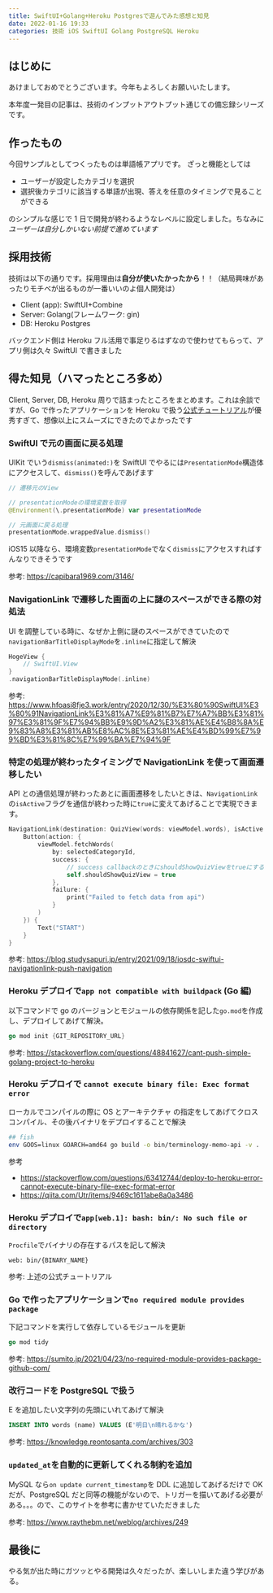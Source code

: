 ```yaml
---
title: SwiftUI+Golang+Heroku Postgresで遊んでみた感想と知見
date: 2022-01-16 19:33
categories: 技術 iOS SwiftUI Golang PostgreSQL Heroku
---
```


## はじめに

あけましておめでとうございます。今年もよろしくお願いいたします。

本年度一発目の記事は、技術のインプットアウトプット通じての備忘録シリーズです。

## 作ったもの

今回サンプルとしてつくったものは単語帳アプリです。
ざっと機能としては

- ユーザーが設定したカテゴリを選択
- 選択後カテゴリに該当する単語が出現、答えを任意のタイミングで見ることができる

のシンプルな感じで 1 日で開発が終わるようなレベルに設定しました。ちなみに*ユーザーは自分しかいない前提で進めています*

## 採用技術

技術は以下の通りです。採用理由は**自分が使いたかったから**！！（結局興味があったりモチベが出るものが一番いいのよ個人開発は）

- Client (app): SwiftUI+Combine
- Server: Golang(フレームワーク: gin)
- DB: Heroku Postgres

バックエンド側は Heroku フル活用で事足りるはずなので使わせてもらって、アプリ側は久々 SwiftUI で書きました

## 得た知見（ハマったところ多め）

Client, Server, DB, Heroku 周りで詰まったところをまとめます。これは余談ですが、Go で作ったアプリケーションを Heroku で扱う[公式チュートリアル](https://devcenter.heroku.com/ja/articles/getting-started-with-go?singlepage=true)が優秀すぎて、想像以上にスムーズにできたのでよかったです

### SwiftUI で元の画面に戻る処理

UIKit でいう`dismiss(animated:)`を SwiftUI でやるには`PresentationMode`構造体にアクセスして、`dismiss()`を呼んであげます

```swift
// 遷移元のView

// presentationModeの環境変数を取得
@Environment(\.presentationMode) var presentationMode

// 元画面に戻る処理
presentationMode.wrappedValue.dismiss()
```

iOS15 以降なら、環境変数`presentationMode`でなく`dismiss`にアクセスすればすんなりできそうです

参考: https://capibara1969.com/3146/

### NavigationLink で遷移した画面の上に謎のスペースができる際の対処法

UI を調整している時に、なぜか上側に謎のスペースができていたので`navigationBarTitleDisplayMode`を`.inline`に指定して解決

```swift
HogeView {
    // SwiftUI.View
}
.navigationBarTitleDisplayMode(.inline)
```

参考: https://www.hfoasi8fje3.work/entry/2020/12/30/%E3%80%90SwiftUI%E3%80%91NavigationLink%E3%81%A7%E9%81%B7%E7%A7%BB%E3%81%97%E3%81%9F%E7%94%BB%E9%9D%A2%E3%81%AE%E4%B8%8A%E9%83%A8%E3%81%AB%E8%AC%8E%E3%81%AE%E4%BD%99%E7%99%BD%E3%81%8C%E7%99%BA%E7%94%9F

### 特定の処理が終わったタイミングで NavigationLink を使って画面遷移したい

API との通信処理が終わったあとに画面遷移をしたいときは、`NavigationLink`の`isActive`フラグを通信が終わった時に`true`に変えてあげることで実現できます。

```swift
NavigationLink(destination: QuizView(words: viewModel.words), isActive: $shouldShowQuizView) {
    Button(action: {
        viewModel.fetchWords(
            by: selectedCategoryId,
            success: {
                // success callbackのときにshouldShowQuizViewをtrueにする
                self.shouldShowQuizView = true
            },
            failure: {
                print("Failed to fetch data from api")
            }
        )
    }) {
        Text("START")
    }
}
```

参考: https://blog.studysapuri.jp/entry/2021/09/18/iosdc-swiftui-navigationlink-push-navigation

### Heroku デプロイで`app not compatible with buildpack` (Go 編)

以下コマンドで go のバージョンとモジュールの依存関係を記した`go.mod`を作成し、デプロイしてあげて解決。

```go
go mod init {GIT_REPOSITORY_URL}
```

参考: https://stackoverflow.com/questions/48841627/cant-push-simple-golang-project-to-heroku

### Heroku デプロイで `cannot execute binary file: Exec format error`

ローカルでコンパイルの際に OS とアーキテクチャ の指定をしてあげてクロスコンパイル、その後バイナリをデプロイすることで解決

```bash
## fish
env GOOS=linux GOARCH=amd64 go build -o bin/terminology-memo-api -v .
```

参考

- https://stackoverflow.com/questions/63412744/deploy-to-heroku-error-cannot-execute-binary-file-exec-format-error
- https://qiita.com/Utr/items/9469c1611abe8a0a3486

### Heroku デプロイで`app[web.1]: bash: bin/: No such file or directory`

`Procfile`でバイナリの存在するパスを記して解決

```
web: bin/{BINARY_NAME}
```

参考: 上述の公式チュートリアル

### Go で作ったアプリケーションで`no required module provides package`

下記コマンドを実行して依存しているモジュールを更新

```go
go mod tidy
```

参考: https://sumito.jp/2021/04/23/no-required-module-provides-package-github-com/

### 改行コードを PostgreSQL で扱う

E を追加したい文字列の先頭にいれてあげて解決

```sql
INSERT INTO words (name) VALUES (E'明日\n晴れるかな')
```

参考: https://knowledge.reontosanta.com/archives/303

### `updated_at`を自動的に更新してくれる制約を追加

MySQL なら`on update current_timestamp`を DDL に追加してあげるだけで OK だが、PostgreSQL だと同等の機能がないので、トリガーを描いてあげる必要がある。。。ので、このサイトを参考に書かせていただきました

参考: https://www.raythebm.net/weblog/archives/249

## 最後に

やる気が出た時にガツッとやる開発は久々だったが、楽しいしまた違う学びがある。
